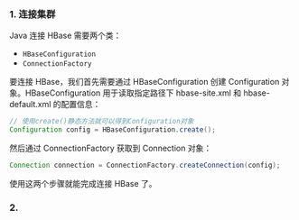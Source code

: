 
### 1. 连接集群

Java 连接 HBase 需要两个类：
- `HBaseConfiguration`
- `ConnectionFactory`

要连接 HBase，我们首先需要通过 HBaseConfiguration 创建 Configuration 对象。HBaseConfiguration 用于读取指定路径下 hbase-site.xml 和 hbase-default.xml 的配置信息：
```java
// 使用create()静态方法就可以得到Configuration对象
Configuration config = HBaseConfiguration.create();
```
然后通过 ConnectionFactory 获取到 Connection 对象：
```java
Connection connection = ConnectionFactory.createConnection(config);
```
使用这两个步骤就能完成连接 HBase 了。

### 2. 
